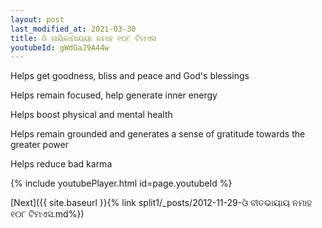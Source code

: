 ```yaml
---
layout: post
last_modified_at: 2021-03-30
title: ଓଁ ନାୟିକାମାୟୟା ନମାହ ୧୦୮ ଟିମଏସ
youtubeId: gWdGaJ9A44w
---
```

 
 
Helps get goodness, bliss and peace and God's blessings
 
Helps remain focused, help generate inner energy 
 
Helps boost physical and mental health 
 
Helps remain grounded and generates a sense of gratitude towards the greater power 
 
Helps reduce bad karma
 
 
 
 


{% include youtubePlayer.html id=page.youtubeId %}
 
[Next]({{ site.baseurl }}{% link  split1/_posts/2012-11-29-ଓଁ ବୀତଭାୟାୟ ନମାହ ୧୦୮ ଟିମଏସ.md%})
 
